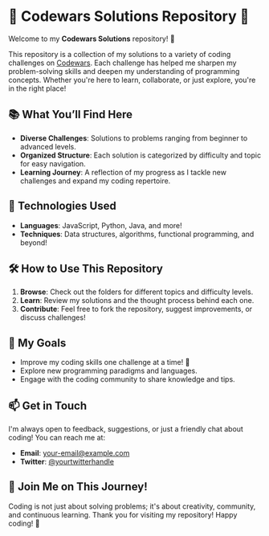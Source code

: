 # 🌟 Codewars Solutions Repository 🌟

Welcome to my **Codewars Solutions** repository! 🚀

This repository is a collection of my solutions to a variety of coding challenges on [Codewars](https://www.codewars.com). Each challenge has helped me sharpen my problem-solving skills and deepen my understanding of programming concepts. Whether you're here to learn, collaborate, or just explore, you're in the right place!

## 📚 What You’ll Find Here

- **Diverse Challenges**: Solutions to problems ranging from beginner to advanced levels.
- **Organized Structure**: Each solution is categorized by difficulty and topic for easy navigation.
- **Learning Journey**: A reflection of my progress as I tackle new challenges and expand my coding repertoire.

## 🚀 Technologies Used

- **Languages**: JavaScript, Python, Java, and more!
- **Techniques**: Data structures, algorithms, functional programming, and beyond!

## 🛠️ How to Use This Repository

1. **Browse**: Check out the folders for different topics and difficulty levels.
2. **Learn**: Review my solutions and the thought process behind each one.
3. **Contribute**: Feel free to fork the repository, suggest improvements, or discuss challenges!

## 🎯 My Goals

- Improve my coding skills one challenge at a time! 💪
- Explore new programming paradigms and languages.
- Engage with the coding community to share knowledge and tips.

## 📫 Get in Touch

I'm always open to feedback, suggestions, or just a friendly chat about coding! You can reach me at:
- **Email**: [your-email@example.com](kadagidante3@gmail.com)
- **Twitter**: [@yourtwitterhandle](https://twitter.com/mashy2090)

## 🌈 Join Me on This Journey!

Coding is not just about solving problems; it's about creativity, community, and continuous learning. Thank you for visiting my repository! Happy coding! 🎉

